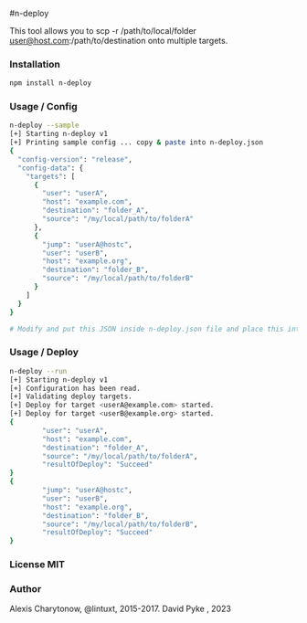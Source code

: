 #n-deploy

This tool allows you to scp -r /path/to/local/folder user@host.com:/path/to/destination onto multiple targets.   

### Installation

```bash
npm install n-deploy
```

### Usage / Config 

```bash
n-deploy --sample
[+] Starting n-deploy v1
[+] Printing sample config ... copy & paste into n-deploy.json
{
  "config-version": "release",
  "config-data": {
    "targets": [
      {
        "user": "userA",
        "host": "example.com",
        "destination": "folder_A",
        "source": "/my/local/path/to/folderA"
      },
      {
        "jump": "userA@hostc",
        "user": "userB",
        "host": "example.org",
        "destination": "folder_B",
        "source": "/my/local/path/to/folderB"
      }
    ]
  }
}

# Modify and put this JSON inside n-deploy.json file and place this into your project's root folder.  

```

### Usage / Deploy

```bash
n-deploy --run
[+] Starting n-deploy v1
[+] Configuration has been read.
[+] Validating deploy targets.
[+] Deploy for target <userA@example.com> started.
[+] Deploy for target <userB@example.org> started.
{
        "user": "userA",
        "host": "example.com",
        "destination": "folder_A",
        "source": "/my/local/path/to/folderA",
        "resultOfDeploy": "Succeed"
}
{
        "jump": "userA@hostc",
        "user": "userB",
        "host": "example.org",
        "destination": "folder_B",
        "source": "/my/local/path/to/folderB",
        "resultOfDeploy": "Succeed"
}


```

### License MIT

### Author
Alexis Charytonow, @lintuxt, 2015-2017.
David Pyke , 2023
